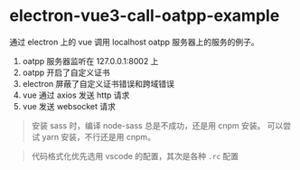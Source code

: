 # electron-vue3-call-oatpp-example


通过 electron 上的 vue 调用 localhost oatpp 服务器上的服务的例子。

1. oatpp 服务器监听在 127.0.0.1:8002 上
2. oatpp 开启了自定义证书
3. electron 屏蔽了自定义证书错误和跨域错误
4. vue 通过 axios 发送 http 请求
5. vue 发送 websocket 请求



> 安装 sass 时，编译 node-sass 总是不成功，还是用 cnpm 安装。
> 可以尝试 yarn 安装，不行还是用 cnpm。

> 代码格式化优先选用 vscode 的配置，其次是各种 `.rc` 配置